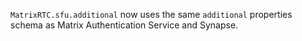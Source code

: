 `MatrixRTC.sfu.additional` now uses the same `additional` properties schema as Matrix Authentication Service and Synapse.
